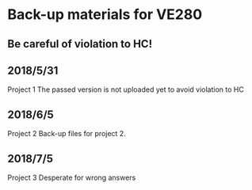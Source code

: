 # Back-up materials for VE280
## Be careful of violation to HC!
## 2018/5/31
Project 1
The passed version is not uploaded yet to avoid violation to HC

## 2018/6/5
Project 2
Back-up files for project 2.

## 2018/7/5
Project 3
Desperate for wrong answers
